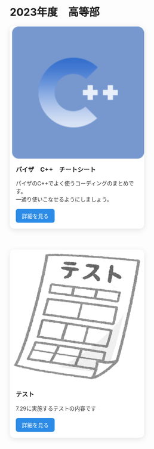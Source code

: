 # 2023年度　高等部

<div style="display: flex; flex-wrap: wrap; gap: 1.5rem;">
    <div style="
      max-width: 360px;
      background-color: white;
      border-radius: 12px;
      overflow: hidden;
      box-shadow: 0 4px 16px rgba(0, 0, 0, 0.1);
      transition: transform 0.2s, box-shadow 0.2s;
      margin-bottom: 2rem;
    ">
      <img src="Image/C++.png" alt="Runゲーム画像" style="width: 100%; display: block;" />
      <div style="padding: 1rem;">
        <h3 style="margin-top: 0;">パイザ　C++　チートシート</h3>
        <p style="font-size: 0.9rem; color: #333; line-height: 1.5;">
          パイザのC++でよく使うコーディングのまとめです。</br>
          一通り使いこなせるようにしましょう。
        </p>
        <a href="#/HighSchool_2025/CheetSheet.md" style="
          display: inline-block;
          background-color: #2b8be6;
          color: white;
          padding: 0.5rem 1rem;
          border-radius: 6px;
          font-size: 0.9rem;
          text-decoration: none;
        ">詳細を見る</a>
      </div>
    </div>

  <div style="
   max-width: 360px;
   background-color: white;
   border-radius: 12px;
   overflow: hidden;
   box-shadow: 0 4px 16px rgba(0, 0, 0, 0.1);
   transition: transform 0.2s, box-shadow 0.2s;
   margin-bottom: 2rem;
 ">
   <img src="Image/Test.png" alt="Runゲーム画像" style="width: 100%; display: block;" />
   <div style="padding: 1rem;">
     <h3 style="margin-top: 0;">テスト</h3>
     <p style="font-size: 0.9rem; color: #333; line-height: 1.5;">
       7.29に実施するテストの内容です</br>
     </p>
     <a href="#/HighSchool_2025/Test1.md" style="
       display: inline-block;
       background-color: #2b8be6;
       color: white;
       padding: 0.5rem 1rem;
       border-radius: 6px;
       font-size: 0.9rem;
       text-decoration: none;
     ">詳細を見る</a>
   </div>
 </div>

</div>